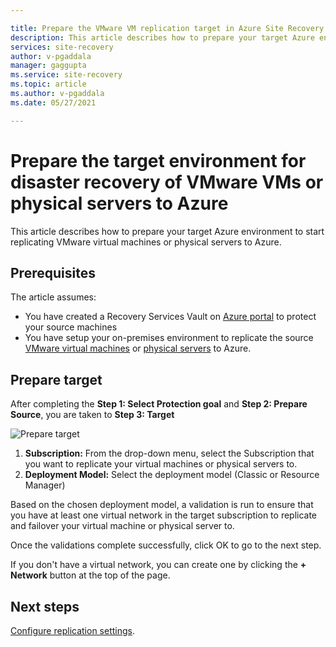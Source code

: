 ```yaml
---

title: Prepare the VMware VM replication target in Azure Site Recovery 
description: This article describes how to prepare your target Azure environment for VMware VM replication to Azure.
services: site-recovery
author: v-pgaddala
manager: gaggupta
ms.service: site-recovery
ms.topic: article
ms.author: v-pgaddala
ms.date: 05/27/2021

---
```


# Prepare the target environment for disaster recovery of VMware VMs or physical servers to Azure

This article describes how to prepare your target Azure environment to start replicating VMware virtual machines or physical servers to Azure.

## Prerequisites

The article assumes:
- You have created a Recovery Services Vault on [Azure portal](https://portal.azure.com "Azure portal") to protect your source machines
- You have setup your on-premises environment to replicate the source [VMware virtual machines](vmware-azure-set-up-source.md) or [physical servers](physical-azure-set-up-source.md) to 
Azure.

## Prepare target

After completing the **Step 1: Select Protection goal** and **Step 2: Prepare Source**, you are taken to **Step 3: Target**

![Prepare target](./media/vmware-azure-set-up-target/prepare-target-vmware-to-azure.png)

1. **Subscription:** From the drop-down menu, select the Subscription that you want to replicate your virtual machines or physical servers to.
2. **Deployment Model:** Select the deployment model (Classic or Resource Manager)

Based on the chosen deployment model, a validation is run to ensure that you have at least one virtual network in the target subscription to replicate and failover your virtual machine or physical server to.

Once the validations complete successfully, click OK to go to the next step.

If you don't have a virtual network, you can create one by clicking the **+ Network** button at the top of the page.

## Next steps
[Configure replication settings](vmware-azure-set-up-replication.md).
